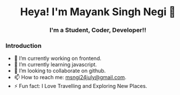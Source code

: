 # <h1 align="center">Heya! I'm Mayank Singh Negi 👋</h1>

### <h3 align="center">I'm a Student, Coder, Developer!!</h1>


### Introduction

- 🔭 I’m currently working on frontend.
- 🌱 I’m currently learning javascript.
- 👯 I’m looking to collaborate on github.
- 📫 How to reach me: msngi24july@gmail.com.
- ⚡ Fun fact: I Love Travelling and Exploring New Places.

